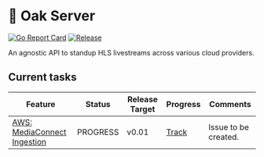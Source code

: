🧰 Oak Server
================
[![Go Report Card](https://goreportcard.com/badge/github.com/usefulco/oak-server?style=flat-square)](https://goreportcard.com/report/github.com/usefulco/oak-server)
[![Release](https://img.shields.io/github/release/usefulco/oak-server.svg?style=flat-square)](https://github.com/usefulco/oak-server/releases/latest)

An agnostic API to standup HLS livestreams across various cloud providers.

## Current tasks

| Feature                                         | Status    | Release Target | Progress        |  Comments     |
| ----------------------------------------------- | --------- | -------------- | --------------- | ------------- |
|[AWS: MediaConnect Ingestion]()| PROGRESS| v0.01 |[Track]()| Issue to be created.